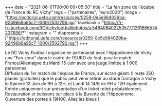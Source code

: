 +++
date = "2021-06-01T00:00:00+05:30"
title = "La fan zone de l'équipe de France du RC Vichy"
tags = ["partenaires", "euro2020"]
image = "https://editorial.uefa.com/resources/0259-0e5e984029ba-92496b8a95c7-1000/2502796.jpg"
facebook = "https://fr-fr.facebook.com/RCVichyfootball/photos/a.548406402250577/1261866574237886/?"
instagram = ""
diaporama = ["https://editorial.uefa.com/resources/0259-0e5e984029ba-92496b8a95c7-1000/2502796.jpg"]
+++

Le RC Vichy Football organise en partenariat avec l'hippodrome de Vichy une "Fan zone" dans le cadre de l'EURO de foot, pour le match France/Allemagne du Mardi 15 Juin avec une jauge limitée à 1 000 personnes.  
Diffusion du 1er match de l'équipe de France, sur écran géant.
Il reste 350 places (gratuites) que le public peut venir retirer au stade Darragon à Vichy le Samedi 12 Juin de 9H à 12H, et Lundi 14  14/6 de 9H à 12H également.  
Entrée uniquement sur présentation d'un ticket retiré préalablement.  
Restauration et boissons sur place à la Buvette de l'Hippodrome.  
Ouverture des portes à 19H00.
Allez les bleus !
